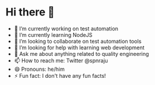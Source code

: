 # Hi there 👋

- 🔭 I’m currently working on test automation
- 🌱 I’m currently learning NodeJS
- 👯 I’m looking to collaborate on test automation tools
- 🤔 I’m looking for help with learning web development
- 💬 Ask me about anything related to quality engineering
- 📫 How to reach me: Twitter @spnraju
- 😄 Pronouns: he/him
- ⚡ Fun fact: I don't have any fun facts!

<!--
**spnraju/spnraju** is a ✨ _special_ ✨ repository because its `README.md` (this file) appears on your GitHub profile.

Here are some ideas to get you started:

- 🔭 I’m currently working on ...
- 🌱 I’m currently learning ...
- 👯 I’m looking to collaborate on ...
- 🤔 I’m looking for help with ...
- 💬 Ask me about ...
- 📫 How to reach me: ...
- 😄 Pronouns: ...
- ⚡ Fun fact: ...
-->
